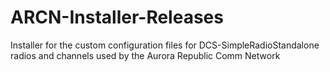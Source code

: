 # ARCN-Installer-Releases
Installer for the custom configuration files for DCS-SimpleRadioStandalone radios and channels used by the Aurora Republic Comm Network 
